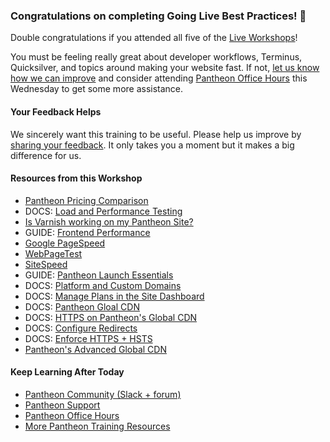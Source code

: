 ### Congratulations on completing Going Live Best Practices! 🎉 

Double congratulations if you attended all five of the [Live Workshops](https://pantheon.io/live-workshops)! 

You must be feeling really great about developer workflows, Terminus, Quicksilver, and topics around making your website fast. If not, [let us know how we can improve](https://www.getfeedback.com/r/FHnfj1n8?gf_q[8821859]=17495041) and consider attending [Pantheon Office Hours](https://pantheon.io/agencies/office-hours) this Wednesday to get some more assistance.

#### Your Feedback Helps

We sincerely want this training to be useful. Please help us improve by [sharing your feedback](https://www.getfeedback.com/r/FHnfj1n8?gf_q[8821859]=17495041). It only takes you a moment but it makes a big difference for us. 

#### Resources from this Workshop
- [Pantheon Pricing Comparison](https://pantheon.io/plans/pricing-comparison)
- DOCS: [Load and Performance Testing](https://pantheon.io/docs/load-and-performance-testing/)
- [Is Varnish working on my Pantheon Site?](http://varnishcheck.pantheon.io/)
- GUIDE: [Frontend Performance](https://pantheon.io/docs/guides/frontend-performance/)
- [Google PageSpeed](https://developers.google.com/speed/pagespeed/insights/)
- [WebPageTest](https://www.webpagetest.org)
- [SiteSpeed](https://www.sitespeed.io/)
- GUIDE: [Pantheon Launch Essentials](https://pantheon.io/docs/going-live)
- DOCS: [Platform and Custom Domains](https://pantheon.io/docs/domains/)
- DOCS: [Manage Plans in the Site Dashboard](https://pantheon.io/docs/select-plan/)
- DOCS: [Pantheon Gloal CDN](https://pantheon.io/docs/global-cdn/)
- DOCS: [HTTPS on Pantheon's Global CDN](https://pantheon.io/docs/free-https/)
- DOCS: [Configure Redirects](https://pantheon.io/docs/redirects)
- DOCS: [Enforce HTTPS + HSTS](https://pantheon.io/docs/pantheon-yml#enforce-https--hsts)
- [Pantheon's Advanced Global CDN](https://pantheon.io/product/advanced-global-cdn)

#### Keep Learning After Today
- [Pantheon Community (Slack + forum)](https://pantheon.io/docs/pantheon-community/)
- [Pantheon Support](https://pantheon.io/docs/support/)
- [Pantheon Office Hours](https://pantheon.io/agencies/office-hours)
- [More Pantheon Training Resources](https://pantheon.io/learn-pantheon)
